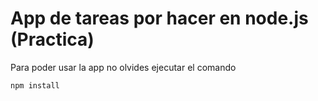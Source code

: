 # App de tareas por hacer en node.js (Practica)
Para poder usar la app no olvides ejecutar el comando
```
npm install
```
